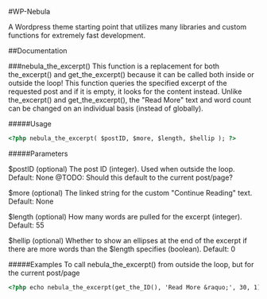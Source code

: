#WP-Nebula

A Wordpress theme starting point that utilizes many libraries and custom functions for extremely fast development.


##Documentation

###nebula_the_excerpt()
This function is a replacement for both the_excerpt() and get_the_excerpt() because it can be called both inside or outside the loop! This function queries the specified excerpt of the requested post and if it is empty, it looks for the content instead. Unlike the_excerpt() and get_the_excerpt(), the "Read More" text and word count can be changed on an individual basis (instead of globally).

#####Usage

```html
<?php nebula_the_excerpt( $postID, $more, $length, $hellip ); ?>
```

#####Parameters

$postID
(optional) The post ID (integer). Used when outside the loop.
Default: None @TODO: Should this default to the current post/page?

$more
(optional) The linked string for the custom "Continue Reading" text.
Default: None

$length
(optional) How many words are pulled for the excerpt (integer).
Default: 55

$hellip
(optional) Whether to show an ellipses at the end of the excerpt if there are more words than the $length specifies (boolean).
Default: 0


#####Examples
To call nebula_the_excerpt() from outside the loop, but for the current post/page
```html
<?php echo nebula_the_excerpt(get_the_ID(), 'Read More &raquo;', 30, 1); ?>
```
